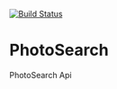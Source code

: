[![Build Status](https://travis-ci.org/tugrulelmas/PhotoSearch.svg?branch=master)](https://travis-ci.org/tugrulelmas/PhotoSearch)

# PhotoSearch
PhotoSearch Api

